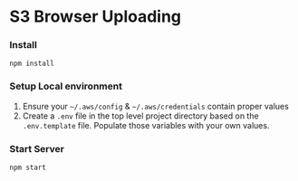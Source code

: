 # S3 Browser Uploading

### Install
`npm install`

### Setup Local environment
1. Ensure your `~/.aws/config` & `~/.aws/credentials` contain proper values
2. Create a `.env` file in the top level project directory based on the `.env.template` file. Populate those variables with your own values.

### Start Server
`npm start`

